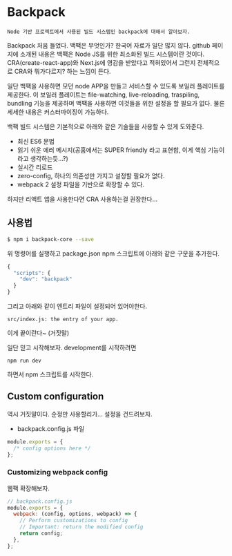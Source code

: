 Backpack
===================================

```
Node 기반 프로젝트에서 사용된 빌드 시스템인 backpack에 대해서 알아보자.
```

Backpack 처음 들었다. 백팩은 무엇인가? 한국어 자료가 일단 많지 않다. github 페이지에 소개된 내용은 백팩은 Node JS를 위한 최소화된 빌드 시스템이란 것이다.
CRA(create-react-app)와 Next.js에 영감을 받았다고 적혀있어서 그런지 전체적으로 CRA와 뭐가다르지? 하는 느낌이 든다.

일단 백팩을 사용하면 모던 node APP을 만들고 서비스할 수 있도록 보일러 플레이트를 제공한다. 이 보일러 플레이트는 file-watching, live-reloading, traspiling, bundling 기능을 제공하며 백팩을 사용하면 이것들을 위한 설정을 할 필요가 없다. 물론 세세한 내용은 커스터마이징이 가능하다. 

백팩 빌드 시스템은 기본적으로 아래와 같은 기술들을 사용할 수 있게 도와준다.

- 최신 ES6 문법
- 읽기 쉬운 에러 메시지(공홈에서는 SUPER friendly 라고 표현함, 이게 핵심 기능이라고 생각하는듯...?)
- 실시간 리로드
- zero-config, 하나의 의존성만 가지고 설정할 필요가 없다.
- webpack 2 설정 파일을 기반으로 확장할 수 있다.

하지만 리액트 앱을 사용한다면 CRA 사용하는걸 권장한다... 

## 사용법

```bash
$ npm i backpack-core --save
```

위 명령어를 실행하고 package.json npm 스크립트에 아래와 같은 구문을 추가한다.

```javascript
{
  "scripts": {
    "dev": "backpack"
  }
}
```

그리고 아래와 같이 엔트리 파일이 설정되어 있어야한다.
```
src/index.js: the entry of your app.
```

이게 끝이란다~ (거짓말)

일단 믿고 시작해보자. development를 시작하려면 
```
npm run dev
```
하면서 npm 스크립트를 시작한다.


## Custom configuration
역시 거짓말이다. 순정만 사용할리가... 설정을 건드려보자.

- backpack.config.js 파일

```javascript
module.exports = {
  /* config options here */
};
```

### Customizing webpack config
웹팩 확장해보자.

```javascript
// backpack.config.js
module.exports = {
  webpack: (config, options, webpack) => {
    // Perform customizations to config
    // Important: return the modified config
    return config;
  },
};
```
